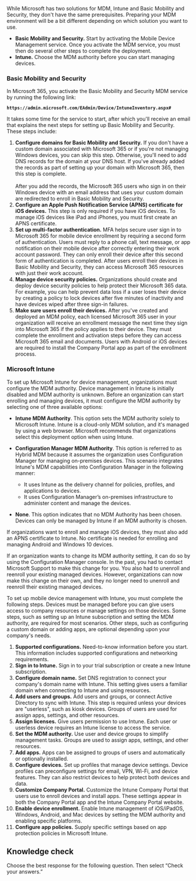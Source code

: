 While Microsoft has two solutions for MDM, Intune and Basic Mobility and Security, they don't have the same prerequisites. Preparing your MDM environment will be a bit different depending on which solution you want to use.

 -  **Basic Mobility and Security.** Start by activating the Mobile Device Management service. Once you activate the MDM service, you must then do several other steps to complete the deployment.
 -  **Intune.** Choose the MDM authority before you can start managing devices.

### Basic Mobility and Security

In Microsoft 365, you activate the Basic Mobility and Security MDM service by running the following link:<br>

**`https://admin.microsoft.com/EAdmin/Device/IntuneInventory.aspx#`**

It takes some time for the service to start, after which you'll receive an email that explains the next steps for setting up Basic Mobility and Security. These steps include:

1.  **Configure domains for Basic Mobility and Security.** If you don't have a custom domain associated with Microsoft 365 or if you're not managing Windows devices, you can skip this step. Otherwise, you'll need to add DNS records for the domain at your DNS host. If you've already added the records as part of setting up your domain with Microsoft 365, then this step is complete.<br><br>After you add the records, the Microsoft 365 users who sign in on their Windows device with an email address that uses your custom domain are redirected to enroll in Basic Mobility and Security.
2.  **Configure an Apple Push Notification Service (APNS) certificate for iOS devices.** This step is only required if you have iOS devices. To manage iOS devices like iPad and iPhones, you must first create an APNS certificate.<br>
3.  **Set up multi-factor authentication.** MFA helps secure user sign in to Microsoft 365 for mobile device enrollment by requiring a second form of authentication. Users must reply to a phone call, text message, or app notification on their mobile device after correctly entering their work account password. They can only enroll their device after this second form of authentication is completed. After users enroll their devices in Basic Mobility and Security, they can access Microsoft 365 resources with just their work account.<br>
4.  **Manage device security policies.** Organizations should create and deploy device security policies to help protect their Microsoft 365 data. For example, you can help prevent data loss if a user loses their device by creating a policy to lock devices after five minutes of inactivity and have devices wiped after three sign-in failures.<br>
5.  **Make sure users enroll their devices.** After you've created and deployed an MDM policy, each licensed Microsoft 365 user in your organization will receive an enrollment message the next time they sign into Microsoft 365 if the policy applies to their device. They must complete the enrollment and activation steps before they can access Microsoft 365 email and documents. Users with Android or iOS devices are required to install the Company Portal app as part of the enrollment process.

### Microsoft Intune

To set up Microsoft Intune for device management, organizations must configure the MDM authority. Device management in Intune is initially disabled and MDM authority is unknown. Before an organization can start enrolling and managing devices, it must configure the MDM authority by selecting one of three available options:

 -  **Intune MDM Authority**. This option sets the MDM authority solely to Microsoft Intune. Intune is a cloud-only MDM solution, and it's managed by using a web browser. Microsoft recommends that organizations select this deployment option when using Intune.
 -  **Configuration Manager MDM Authority**. This option is referred to as Hybrid MDM because it assumes the organization uses Configuration Manager for managing on-premises devices. This scenario integrates Intune's MDM capabilities into Configuration Manager in the following manner:
    
     -  It uses Intune as the delivery channel for policies, profiles, and applications to devices.
     -  It uses Configuration Manager’s on-premises infrastructure to administer content and manage the devices.
 -  **None**. This option indicates that no MDM Authority has been chosen. Devices can only be managed by Intune if an MDM authority is chosen.

If organizations want to enroll and manage iOS devices, they must also add an APNS certificate to Intune. No certificate is needed for enrolling and managing Android and Windows 10 devices.<br>

If an organization wants to change its MDM authority setting, it can do so by using the Configuration Manager console. In the past, you had to contact Microsoft Support to make this change for you. You also had to unenroll and reenroll your existing managed devices. However, organizations can now make this change on their own, and they no longer need to unenroll and reenroll their existing managed devices.

To set up mobile device management with Intune, you must complete the following steps. Devices must be managed before you can give users access to company resources or manage settings on those devices. Some steps, such as setting up an Intune subscription and setting the MDM authority, are required for most scenarios. Other steps, such as configuring a custom domain or adding apps, are optional depending upon your company's needs.

1.  **Supported configurations.** Need-to-know information before you start. This information includes supported configurations and networking requirements.
2.  **Sign in to Intune.** Sign in to your trial subscription or create a new Intune subscription.
3.  **Configure domain name.** Set DNS registration to connect your company's domain name with Intune. This setting gives users a familiar domain when connecting to Intune and using resources.
4.  **Add users and groups.** Add users and groups, or connect Active Directory to sync with Intune. This step is required unless your devices are "userless", such as kiosk devices. Groups of users are used for assign apps, settings, and other resources.
5.  **Assign licenses.** Give users permission to use Intune. Each user or userless device requires an Intune license to access the service.
6.  **Set the MDM authority.** Use user and device groups to simplify management tasks. Groups are used to assign apps, settings, and other resources.
7.  **Add apps.** Apps can be assigned to groups of users and automatically or optionally installed.
8.  **Configure devices.** Set up profiles that manage device settings. Device profiles can preconfigure settings for email, VPN, Wi-Fi, and device features. They can also restrict devices to help protect both devices and data.
9.  **Customize Company Portal.** Customize the Intune Company Portal that users use to enroll devices and install apps. These settings appear in both the Company Portal app and the Intune Company Portal website.
10. **Enable device enrollment.** Enable Intune management of iOS/iPadOS, Windows, Android, and Mac devices by setting the MDM authority and enabling specific platforms.
11. **Configure app policies.** Supply specific settings based on app protection policies in Microsoft Intune.

## Knowledge check

Choose the best response for the following question. Then select “Check your answers.”